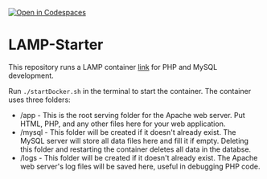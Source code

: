 [![Open in Codespaces](https://classroom.github.com/assets/launch-codespace-2972f46106e565e64193e422d61a12cf1da4916b45550586e14ef0a7c637dd04.svg)](https://classroom.github.com/open-in-codespaces?assignment_repo_id=18743921)
# LAMP-Starter
This repository runs a LAMP container [link](https://github.com/mattrayner/docker-lamp) for PHP and MySQL development.

Run `./startDocker.sh` in the terminal to start the container.
The container uses three folders:
- /app - This is the root serving folder for the Apache web server.  Put HTML, PHP, and any other files here for your web application.
- /mysql - This folder will be created if it doesn't already exist.  The MySQL server will store all data files here and fill it if empty.  Deleting this folder and restarting the container deletes all data in the databse.
- /logs - This folder will be created if it doesn't already exist.  The Apache web server's log files will be saved here, useful in debugging PHP code.
